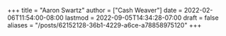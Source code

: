 +++
title = "Aaron Swartz"
author = ["Cash Weaver"]
date = 2022-02-06T11:54:00-08:00
lastmod = 2022-09-05T14:34:28-07:00
draft = false
aliases = "/posts/62152128-36b1-4229-a6ce-a78858975120"
+++
